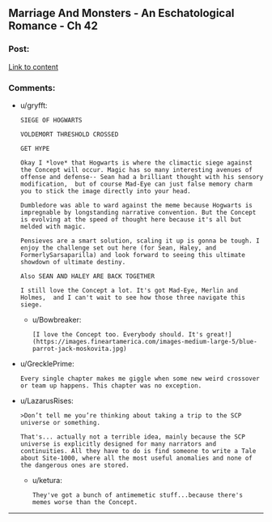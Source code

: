 ## Marriage And Monsters - An Eschatological Romance - Ch 42

### Post:

[Link to content](https://archiveofourown.org/works/18738010/chapters/48003352)

### Comments:

- u/gryfft:
  ```
  SIEGE OF HOGWARTS

  VOLDEMORT THRESHOLD CROSSED

  GET HYPE

  Okay I *love* that Hogwarts is where the climactic siege against the Concept will occur. Magic has so many interesting avenues of offense and defense-- Sean had a brilliant thought with his sensory modification,  but of course Mad-Eye can just false memory charm you to stick the image directly into your head.

  Dumbledore was able to ward against the meme because Hogwarts is impregnable by longstanding narrative convention. But the Concept is evolving at the speed of thought here because it's all but melded with magic.

  Pensieves are a smart solution, scaling it up is gonna be tough. I enjoy the challenge set out here (for Sean, Haley, and FormerlySarsaparilla) and look forward to seeing this ultimate showdown of ultimate destiny. 

  Also SEAN AND HALEY ARE BACK TOGETHER

  I still love the Concept a lot. It's got Mad-Eye, Merlin and Holmes,  and I can't wait to see how those three navigate this siege.
  ```

  - u/Bowbreaker:
    ```
    [I love the Concept too. Everybody should. It's great!](https://images.fineartamerica.com/images-medium-large-5/blue-parrot-jack-moskovita.jpg)
    ```

- u/GrecklePrime:
  ```
  Every single chapter makes me giggle when some new weird crossover or team up happens. This chapter was no exception.
  ```

- u/LazarusRises:
  ```
  >Don’t tell me you’re thinking about taking a trip to the SCP universe or something.

  That's... actually not a terrible idea, mainly because the SCP universe is explicitly designed for many narrators and continuities. All they have to do is find someone to write a Tale about Site-1000, where all the most useful anomalies and none of the dangerous ones are stored.
  ```

  - u/ketura:
    ```
    They've got a bunch of antimemetic stuff...because there's memes worse than the Concept.
    ```

---


